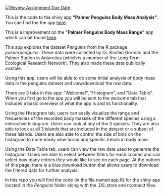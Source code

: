 [![Review Assignment Due Date](https://classroom.github.com/assets/deadline-readme-button-22041afd0340ce965d47ae6ef1cefeee28c7c493a6346c4f15d667ab976d596c.svg)](https://classroom.github.com/a/_WsouPuM)

This is the code to the shiny app **"Palmer Penguins Body Mass Analysis"**. You can find the the app [here](https://dezc.shinyapps.io/penguins/).

This is a improvement on the **"Palmer Penguins Body Mass Range"** app which can be found [here](https://dezc.shinyapps.io/test/).

This app explores the dataset _Penguins_ from the R package _palmerpenguins_. These data were collected by Dr. Kristen Gorman and the Palmer Station in Antarctica (which is a member of the Long Term Ecological Research Network). They also made these data publically avalible.

Using this app, users will be able to do some initial analysis of body mass data in the penguins dataset and view/download the raw data.

There are 3 tabs in this app: "Welcome!", "Histogram", and "Data Table". When you first go to the app you will be sent to the welcome tab that includes a basic overview of what the app is and its functionality.

Using the Histogram tab, users can easily visualize the range and frequencies of the recorded body masses of the different species using a interactive histogram. Users can look at any of the 3 species. They are also able to look at all 3 islands that are included in the dataset or a subset of these islands. Users are also able to control the size of bins on the histogram to more easily view borad and specific trends in body mass. 

Using the Data Table tab, users can view the raw data used to generate the histogram. Users are able to select between filters for each column and can select how many entries they would like to see on each page. At the bottom of this page, there is a blue download button that allows users to download the filtered data for further analysis. 


In this repo you will find the code (in the file named app.R) for the shiny app located in the _Penguins_ folder along with the .DS_store and rconnect files. 
